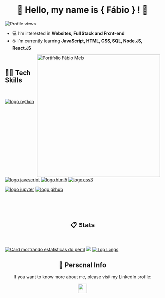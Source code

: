 
<p align="center">
  <h1 align="center">🦄 Hello, my name is <strong>{ Fábio } ! 🌈</strong> </h1>

  <p align="left"> <img src="https://komarev.com/ghpvc/?username=Fabiomateusmelo&color=yellow" alt="Profile views" /> </p>

- 💻 I’m interested in **Websites, Full Stack and Front-end**
- ☕ I’m currently learning **JavaScript, HTML, CSS, SQL, Node.JS, React.JS**
  
</strong>

</p>
</p>
<img src="https://user-images.githubusercontent.com/105231558/175841537-f06efa8d-1d1d-4254-ac0c-8d2d6b83bf40.png?compress=1&resize=1200x900&vertical=top" width="400px" align="right" alt="Portifólio Fábio Melo">
</br>
<h2 align="left"><strong> 🧙‍♂️ Tech Skills </strong></h2>
<br/>

[![logo python](https://img.shields.io/badge/python-02569B?style=for-the-badge&logo=python&logoColor=white)](#)
[![logo javascript](https://img.shields.io/badge/JavaScript-F7DF1E?style=for-the-badge&logo=javascript&logoColor=black)](#)
[![logo html5](https://img.shields.io/badge/HTML-ed5700?style=for-the-badge&logo=html5&logoColor=white)](#)
[![logo css3](https://img.shields.io/badge/CSS-007ACC?&style=for-the-badge&logo=css3&logoColor=white)](#)

[![logo jupyter](https://img.shields.io/badge/Jupyter-ED8B00?style=for-the-badge&logo=jupyter&logoColor=white)](#)
[![logo github](https://img.shields.io/badge/GitHub-100000?style=for-the-badge&logo=github&logoColor=white)](#)

</br>
</br>
</br>


<h2 align="center"><strong> 📋 Stats </strong></h2>
<br/>
<div width="100%" align="left">

[![Card mostrando estatísticas do perfil](http://github-profile-summary-cards.vercel.app/api/cards/profile-details?username=Fabiomateusmelo&theme=tokyonight)](#)
![](http://github-profile-summary-cards.vercel.app/api/cards/stats?username=Fabiomateusmelo&theme=tokyonight)
[![Top Langs](https://github-readme-stats.vercel.app/api/top-langs/?username=Fabiomateusmelo&theme=tokyonight&langs_count=10)](https://github.com/anuraghazra/github-readme-stats)



</div>

<div width="100%" align="center">

</div>

<h2 align="center"><strong> 🧍 Personal Info </strong></h2>


<p align="center">
  If you want to know more about me, please visit my LinkedIn profile:</p>
  <p align="center">
  <a href="https://br.linkedin.com/in/fabio-mmelo" alt="Gmail"> 
  <img src="https://img.shields.io/badge/linkedin-%230077B5.svg?style=for-the-badge&logo=linkedin&logoColor=white" height="30" align="center"/></a>
</p>  

  <br/>
</p>
 
